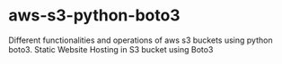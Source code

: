 # aws-s3-python-boto3
Different functionalities and operations of aws s3 buckets using python boto3. 
Static Website Hosting in S3 bucket using Boto3
